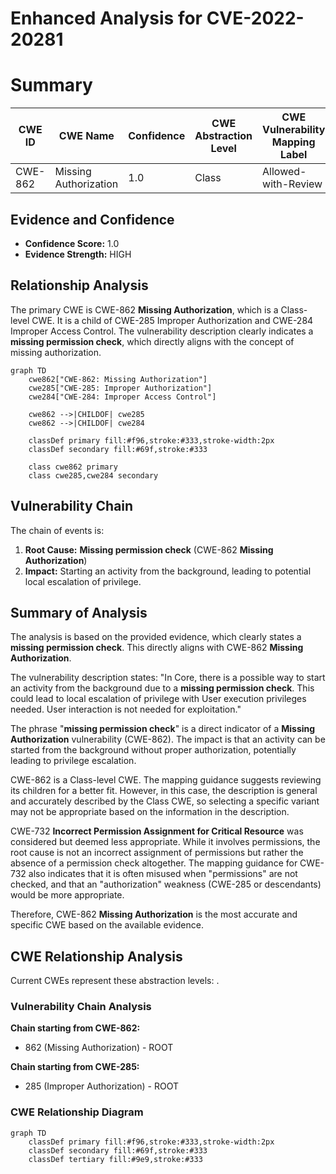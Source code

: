 # Enhanced Analysis for CVE-2022-20281

# Summary
| CWE ID | CWE Name | Confidence | CWE Abstraction Level | CWE Vulnerability Mapping Label | CWE-Vulnerability Mapping Notes |
|---|---|---|---|---|---|
| CWE-862 | Missing Authorization | 1.0 | Class | Allowed-with-Review | Primary CWE |

## Evidence and Confidence

*   **Confidence Score:** 1.0
*   **Evidence Strength:** HIGH

## Relationship Analysis
The primary CWE is CWE-862 **Missing Authorization**, which is a Class-level CWE. It is a child of CWE-285 Improper Authorization and CWE-284 Improper Access Control. The vulnerability description clearly indicates a **missing permission check**, which directly aligns with the concept of missing authorization.

```mermaid
graph TD
    cwe862["CWE-862: Missing Authorization"]
    cwe285["CWE-285: Improper Authorization"]
    cwe284["CWE-284: Improper Access Control"]
    
    cwe862 -->|CHILDOF| cwe285
    cwe862 -->|CHILDOF| cwe284
    
    classDef primary fill:#f96,stroke:#333,stroke-width:2px
    classDef secondary fill:#69f,stroke:#333
    
    class cwe862 primary
    class cwe285,cwe284 secondary
```

## Vulnerability Chain
The chain of events is:
1.  **Root Cause:** **Missing permission check** (CWE-862 **Missing Authorization**)
2.  **Impact:** Starting an activity from the background, leading to potential local escalation of privilege.

## Summary of Analysis
The analysis is based on the provided evidence, which clearly states a **missing permission check**. This directly aligns with CWE-862 **Missing Authorization**.

The vulnerability description states: "In Core, there is a possible way to start an activity from the background due to a **missing permission check**. This could lead to local escalation of privilege with User execution privileges needed. User interaction is not needed for exploitation."

The phrase "**missing permission check**" is a direct indicator of a **Missing Authorization** vulnerability (CWE-862). The impact is that an activity can be started from the background without proper authorization, potentially leading to privilege escalation.

CWE-862 is a Class-level CWE. The mapping guidance suggests reviewing its children for a better fit. However, in this case, the description is general and accurately described by the Class CWE, so selecting a specific variant may not be appropriate based on the information in the description.

CWE-732 **Incorrect Permission Assignment for Critical Resource** was considered but deemed less appropriate. While it involves permissions, the root cause is not an incorrect assignment of permissions but rather the absence of a permission check altogether. The mapping guidance for CWE-732 also indicates that it is often misused when "permissions" are not checked, and that an "authorization" weakness (CWE-285 or descendants) would be more appropriate.

Therefore, CWE-862 **Missing Authorization** is the most accurate and specific CWE based on the available evidence.


## CWE Relationship Analysis

Current CWEs represent these abstraction levels: .


### Vulnerability Chain Analysis

**Chain starting from CWE-862:**
- 862 (Missing Authorization) - ROOT


**Chain starting from CWE-285:**
- 285 (Improper Authorization) - ROOT



### CWE Relationship Diagram

```mermaid
graph TD
    classDef primary fill:#f96,stroke:#333,stroke-width:2px
    classDef secondary fill:#69f,stroke:#333
    classDef tertiary fill:#9e9,stroke:#333
```